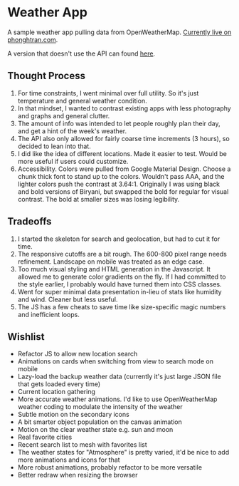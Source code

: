# Weather App

A sample weather app pulling data from OpenWeatherMap. [Currently live on phonghtran.com](http://phonghtran.com/labs/weatherApp).

A version that doesn't use the API can found [here](http://phonghtran.com/labs/weatherApp/noAPI.html).

## Thought Process

1. For time constraints, I went minimal over full utility. So it's just temperature and general weather condition.
2. In that mindset, I wanted to contrast existing apps with less photography and graphs and general clutter.
3. The amount of info was intended to let people roughly plan their day, and get a hint of the week's weather. 
4. The API also only allowed for fairly coarse time increments (3 hours), so decided to lean into that.
5. I did like the idea of different locations. Made it easier to test. Would be more useful if users could customize. 
6. Accessibility. Colors were pulled from Google Material Design. Choose a chunk thick font to stand up to the colors. Wouldn't pass AAA, and the lighter colors push the contrast at 3.64:1. Originally I was using black and bold versions of Biryani, but swapped the bold for regular for visual contrast. The bold at smaller sizes was losing legibility.


## Tradeoffs

1. I started the skeleton for search and geolocation, but had to cut it for time.
2. The responsive cutoffs are a bit rough. The 600-800 pixel range needs refinement. Landscape on mobile was treated as an edge case. 
3. Too much visual styling and HTML generation in the Javascript. It allowed me to generate color gradients on the fly. If I had committed to the style earlier, I probably would have turned them into CSS classes.
4. Went for super minimal data presentation in-lieu of stats like humidity and wind. Cleaner but less useful. 
5. The JS has a few cheats to save time like size-specific magic numbers and inefficient loops.

## Wishlist

* Refactor JS to allow new location search
* Animations on cards when switching from view to search mode on mobile
* Lazy-load the backup weather data (currently it's just large JSON file that gets loaded every time)
* Current location gathering
* More accurate weather animations. I'd like to use OpenWeatherMap weather coding to modulate the intensity of the weather
* Subtle motion on the secondary icons
* A bit smarter object population on the canvas animation
* Motion on the clear weather state e.g. sun and moon
* Real favorite cities
* Recent search list to mesh with favorites list
* The weather states for "Atmosphere" is pretty varied, it'd be nice to add more animations and icons for that
* More robust animations, probably refactor to be more versatile
* Better redraw when resizing the browser
